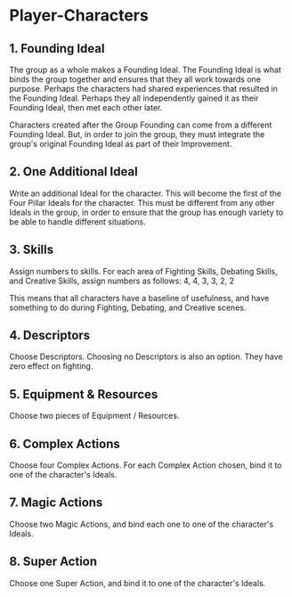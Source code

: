# Player-Characters

## 1. Founding Ideal

The group as a whole makes a Founding Ideal. The Founding Ideal is what binds the group together and ensures that they all work towards one purpose. Perhaps the characters had shared experiences that resulted in the Founding Ideal. Perhaps they all independently gained it as their Founding Ideal, then met each other later.

Characters created after the Group Founding can come from a different Founding Ideal. But, in order to join the group, they must integrate the group's original Founding Ideal as part of their Improvement.

## 2. One Additional Ideal

Write an additional Ideal for the character. This will become the first of the Four Pillar Ideals for the character. This must be different from any other Ideals in the group, in order to ensure that the group has enough variety to be able to handle different situations.

## 3. Skills

Assign numbers to skills. For each area of Fighting Skills, Debating Skills, and Creative Skills, assign numbers as follows: 4, 4, 3, 3, 2, 2

This means that all characters have a baseline of usefulness, and have something to do during Fighting, Debating, and Creative scenes.

## 4. Descriptors

Choose Descriptors. Choosing no Descriptors is also an option. They have zero effect on fighting.

## 5. Equipment & Resources

Choose two pieces of Equipment / Resources.

## 6. Complex Actions

Choose four Complex Actions. For each Complex Action chosen, bind it to one of the character's Ideals.

## 7. Magic Actions

Choose two Magic Actions, and bind each one to one of the character's Ideals.

## 8. Super Action

Choose one Super Action, and bind it to one of the character's Ideals.
